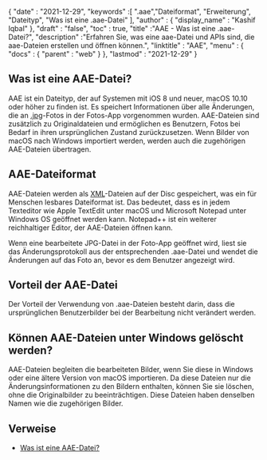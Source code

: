 {
  "date" : "2021-12-29",
  "keywords" :[ ".aae","Dateiformat", "Erweiterung", "Dateityp", "Was ist eine .aae-Datei" ],
  "author" : {
    "display_name" : "Kashif Iqbal"
},
  "draft" : "false",
  "toc" : true,
  "title" :"AAE - Was ist eine .aae-Datei?",
  "description" :"Erfahren Sie, was eine aae-Datei und APIs sind, die aae-Dateien erstellen und öffnen können.",
  "linktitle" : "AAE",
  "menu" : {
    "docs" : {
      "parent" : "web"
}
},
  "lastmod" : "2021-12-29"
}

## Was ist eine AAE-Datei?

AAE ist ein Dateityp, der auf Systemen mit iOS 8 und neuer, macOS 10.10 oder höher zu finden ist. Es speichert Informationen über alle Änderungen, die an [.jpg](/de/image/jpeg/)-Fotos in der Fotos-App vorgenommen wurden. AAE-Dateien sind zusätzlich zu Originaldateien und ermöglichen es Benutzern, Fotos bei Bedarf in ihren ursprünglichen Zustand zurückzusetzen. Wenn Bilder von macOS nach Windows importiert werden, werden auch die zugehörigen AAE-Dateien übertragen.

## AAE-Dateiformat
AAE-Dateien werden als [XML](/de/web/xml/)-Dateien auf der Disc gespeichert, was ein für Menschen lesbares Dateiformat ist. Das bedeutet, dass es in jedem Texteditor wie Apple TextEdit unter macOS und Microsoft Notepad unter Windows OS geöffnet werden kann. Notepad++ ist ein weiterer reichhaltiger Editor, der AAE-Dateien öffnen kann.

Wenn eine bearbeitete JPG-Datei in der Foto-App geöffnet wird, liest sie das Änderungsprotokoll aus der entsprechenden .aae-Datei und wendet die Änderungen auf das Foto an, bevor es dem Benutzer angezeigt wird.

## Vorteil der AAE-Datei
Der Vorteil der Verwendung von .aae-Dateien besteht darin, dass die ursprünglichen Benutzerbilder bei der Bearbeitung nicht verändert werden.

## Können AAE-Dateien unter Windows gelöscht werden?

AAE-Dateien begleiten die bearbeiteten Bilder, wenn Sie diese in Windows oder eine ältere Version von macOS importieren. Da diese Dateien nur die Änderungsinformationen zu den Bildern enthalten, können Sie sie löschen, ohne die Originalbilder zu beeinträchtigen. Diese Dateien haben denselben Namen wie die zugehörigen Bilder.

## Verweise

* [Was ist eine AAE-Datei?](https://discussions.apple.com/thread/7810994)

